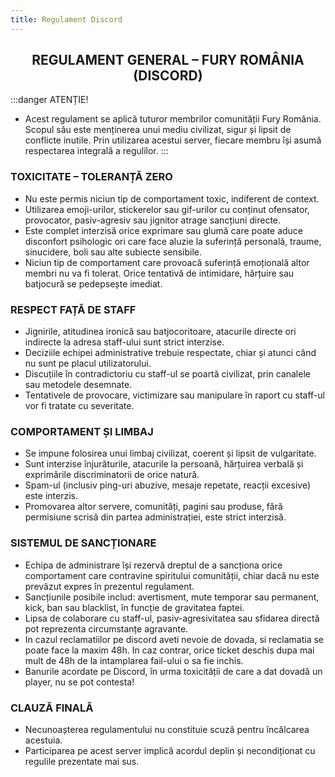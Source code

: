 ```yaml
---
title: Regulament Discord
--- 
```


## <span class="title-font"><center>REGULAMENT GENERAL – FURY ROMÂNIA (DISCORD)</center></span>

:::danger ATENȚIE!
- Acest regulament se aplică tuturor membrilor comunității Fury România. Scopul său este menținerea unui mediu civilizat, sigur și lipsit de conflicte inutile. Prin utilizarea acestui server, fiecare membru își asumă respectarea integrală a regulilor.
:::

### <span class="header-font">TOXICITATE – TOLERANȚĂ ZERO</span>
- Nu este permis niciun tip de comportament toxic, indiferent de context.
- Utilizarea emoji-urilor, stickerelor sau gif-urilor cu conținut ofensator, provocator, pasiv-agresiv sau jignitor atrage sancțiuni directe.
- Este complet interzisă orice exprimare sau glumă care poate aduce disconfort psihologic ori care face aluzie la suferință personală, traume, sinucidere, boli sau alte subiecte sensibile.
- Niciun tip de comportament care provoacă suferință emoțională altor membri nu va fi tolerat. Orice tentativă de intimidare, hărțuire sau batjocură se pedepsește imediat.

### <span class="header-font">RESPECT FAȚĂ DE STAFF</span>
- Jignirile, atitudinea ironică sau batjocoritoare, atacurile directe ori indirecte la adresa staff-ului sunt strict interzise.
- Deciziile echipei administrative trebuie respectate, chiar și atunci când nu sunt pe placul utilizatorului.
- Discuțiile în contradictoriu cu staff-ul se poartă civilizat, prin canalele sau metodele desemnate.
- Tentativele de provocare, victimizare sau manipulare în raport cu staff-ul vor fi tratate cu severitate.

### <span class="header-font">COMPORTAMENT ȘI LIMBAJ</span>
- Se impune folosirea unui limbaj civilizat, coerent și lipsit de vulgaritate.
- Sunt interzise înjurăturile, atacurile la persoană, hărțuirea verbală și exprimările discriminatorii de orice natură.
- Spam-ul (inclusiv ping-uri abuzive, mesaje repetate, reacții excesive) este interzis.
- Promovarea altor servere, comunități, pagini sau produse, fără permisiune scrisă din partea administrației, este strict interzisă.

### <span class="header-font">SISTEMUL DE SANCȚIONARE</span>
- Echipa de administrare își rezervă dreptul de a sancționa orice comportament care contravine spiritului comunității, chiar dacă nu este prevăzut expres în prezentul regulament.
- Sancțiunile posibile includ: avertisment, mute temporar sau permanent, kick, ban sau blacklist, în funcție de gravitatea faptei.
- Lipsa de colaborare cu staff-ul, pasiv-agresivitatea sau sfidarea directă pot reprezenta circumstanțe agravante.
- In cazul reclamatiilor pe discord aveti nevoie de dovada, si reclamatia se poate face la maxim 48h. In caz contrar, orice ticket deschis dupa mai mult de 48h de la intamplarea fail-ului o sa fie inchis.
- Banurile acordate pe Discord, în urma toxicității de care a dat dovadă un player, nu se pot contesta!

### <span class="header-font">CLAUZĂ FINALĂ</span>
- Necunoașterea regulamentului nu constituie scuză pentru încălcarea acestuia.
- Participarea pe acest server implică acordul deplin și necondiționat cu regulile prezentate mai sus.